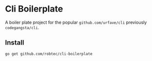 # Cli Boilerplate

A boiler plate project for the popular `github.com/urfave/cli` previously `codegangsta/cli`.

## Install

`go get github.com/robtec/cli-boilerplate`
